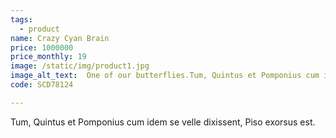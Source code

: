 ```yaml
---
tags:
  - product
name: Crazy Cyan Brain
price: 1000000
price_monthly: 19
image: /static/img/product1.jpg
image_alt_text:  One of our butterflies.Tum, Quintus et Pomponius cum idem s
code: SCD78124

---
```

Tum, Quintus et Pomponius cum idem se velle dixissent, Piso exorsus est.
